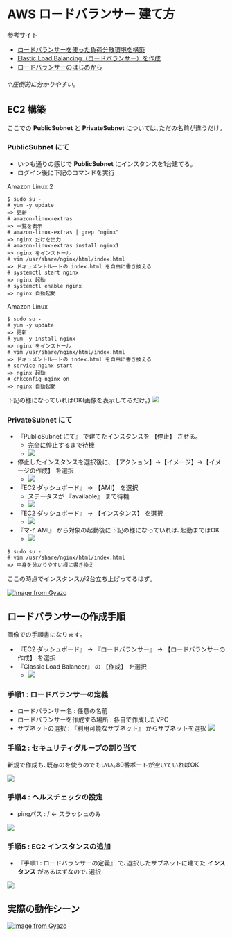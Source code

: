 # AWS ロードバランサー 建て方

参考サイト
- [ロードバランサーを使った負荷分散環境を構築](https://aws.amazon.com/jp/getting-started/projects/scalable-wordpress-website/03/)
- [Elastic Load Balancing（ロードバランサー）を作成](https://aws.amazon.com/jp/getting-started/projects/scalable-wordpress-website/03/03/)
- [ロードバランサーのはじめから](https://www.infraexpert.com/study/study24.html)

###### ↑圧倒的に分かりやすい｡

## EC2 構築

ここでの **PublicSubnet** と **PrivateSubnet** については､ただの名前が違うだけ｡

### PublicSubnet にて

- いつも通りの感じで **PublicSubnet** にインスタンスを1台建てる｡
- ログイン後に下記のコマンドを実行

Amazon Linux 2

```shell
$ sudo su -
# yum -y update
=> 更新
# amazon-linux-extras
=> 一覧を表示
# amazon-linux-extras | grep "nginx"
=> nginx だけを出力
# amazon-linux-extras install nginx1
=> nginx をインストール
# vim /usr/share/nginx/html/index.html
=> ドキュメントルートの index.html を自由に書き換える
# systemctl start nginx
=> nginx 起動
# systemctl enable nginx
=> nginx 自動起動
```

Amazon Linux

```shell
$ sudo su -
# yum -y update
=> 更新
# yum -y install nginx
=> nginx をインストール
# vim /usr/share/nginx/html/index.html
=> ドキュメントルートの index.html を自由に書き換える
# service nginx start
=> nginx 起動
# chkconfig nginx on
=> nginx 自動起動
```

下記の様になっていればOK(画像を表示してるだけ｡)
![](https://i.imgur.com/jvMj9sI.jpg)


### PrivateSubnet にて

- 『PublicSubnet にて』 で建てたインスタンスを 【停止】 させる｡
	- 完全に停止するまで待機
	- ![](https://i.imgur.com/RWiwXjj.png)
- 停止したインスタンスを選択後に､ 【アクション】→【イメージ】→【イメージの作成】 を選択
	- ![](https://i.imgur.com/vlaxjuD.png)
- 『EC2 ダッシュボード』 → 【AMI】 を選択
	- ステータスが 『available』 まで待機
	- ![](https://i.imgur.com/VJd0RQd.png)
- 『EC2 ダッシュボード』 → 【インスタンス】 を選択
	- ![](https://i.imgur.com/zYOOqMm.png)
- 『マイ AMI』 から対象の起動後に下記の様になっていれば､起動まではOK
	- ![](https://i.imgur.com/HcjLtwU.png)

```shell
$ sudo su -
# vim /usr/share/nginx/html/index.html
=> 中身を分かりやすい様に書き換え
```

ここの時点でインスタンスが2台立ち上げってるはず｡

[![Image from Gyazo](https://i.gyazo.com/10d2ce32c9ea3c44619c56a849a1c25a.gif)](https://gyazo.com/10d2ce32c9ea3c44619c56a849a1c25a)

## ロードバランサーの作成手順

画像での手順書になります｡

- 『EC2 ダッシュボード』 → 『ロードバランサー』 → 【ロードバランサーの作成】 を選択
- 『Classic Load Balancer』 の 【作成】 を選択
	- ![](https://i.imgur.com/8cwzSLN.png)

### 手順1 : ロードバランサーの定義
- ロードバランサー名 : 任意の名前
- ロードバランサーを作成する場所 : 各自で作成したVPC
- サブネットの選択 : 『利用可能なサブネット』 からサブネットを選択
![](https://i.imgur.com/SzQ8J5e.png)

### 手順2 : セキュリティグループの割り当て

新規で作成も､既存のを使うのでもいい｡80番ポートが空いていればOK

![](https://i.imgur.com/LbZRiQb.png)

### 手順4 : ヘルスチェックの設定

- pingパス : / ← スラッシュのみ

![](https://i.imgur.com/ZkgCfAU.png)

### 手順5 : EC2 インスタンスの追加

- 『手順1 : ロードバランサーの定義』 で､選択したサブネットに建てた **インスタンス** があるはずなので､選択

![](https://i.imgur.com/n1AoZPV.png)

## 実際の動作シーン

[![Image from Gyazo](https://i.gyazo.com/ee9ecdc4fcfc59030db364305f0547a8.gif)](https://gyazo.com/ee9ecdc4fcfc59030db364305f0547a8)